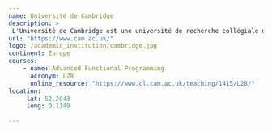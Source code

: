 ```yaml
---
name: Université de Cambridge
description: >
 L'Université de Cambridge est une université de recherche collégiale de Cambridge au Royaume-Uni.
url: "https://www.cam.ac.uk/"
logo: /academic_institution/cambridge.jpg
continent: Europe
courses:
    - name: Advanced Functional Programming 
      acronym: L28
      online_resource: "https://www.cl.cam.ac.uk/teaching/1415/L28/"
location:
     lat: 52.2043
     long: 0.1149
   
---
```

